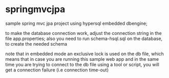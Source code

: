 # springmvcjpa
sample spring mvc jpa project using hypersql embedded dbengine;

to make the database connection work, adjust the connection string in the file app.properties;
also you need to run schema-hsql.sql on the database, to create the needed schema

note that in embedded mode an exclusive lock is used on the db file, which means that in case
you are running this sample web app and in the same time you are trying to connect to the db file
using a tool or script, you will get a connection failure (i.e connection time-out)